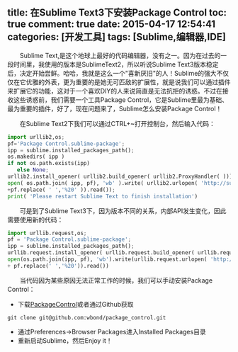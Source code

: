 title: 在Sublime Text3下安装Package Control
toc: true
comment: true
date: 2015-04-17 12:54:41
categories: [开发工具]
tags: [Sublime,编辑器,IDE]
---
&emsp;&emsp;Sublime Text,是这个地球上最好的代码编辑器，没有之一。因为在过去的一段时间里，我使用的版本是SublimeText2，所以听说Sublime Text3版本稳定后，决定开始尝鲜。哈哈，我就是这么一个"喜新厌旧"的人！Sublime的强大不仅仅在它优雅的外表，更为重要的是她无可匹敌的扩展性，就是说我们可以通过插件来扩展它的功能，这对于一个喜欢DIY的人来说简直是无法抗拒的诱惑。不过在接收这些诱惑前，我们需要一个工具Package Control，它是Sublime里最为基础、最为重要的插件，好了，现在问题来了，Sublime怎么安装Package Control！

<!--more-->

&emsp;&emsp;在Sublime Text2下我们可以通过CTRL+~打开控制台，然后输入代码：
```Python
import urllib2,os; 
pf='Package Control.sublime-package'; 
ipp = sublime.installed_packages_path(); 
os.makedirs( ipp ) 
if not os.path.exists(ipp) 
   else None; 
urllib2.install_opener( urllib2.build_opener( urllib2.ProxyHandler( ))); 
open( os.path.join( ipp, pf), 'wb' ).write( urllib2.urlopen( 'http://sublime.wbond.net/' 
+pf.replace( ' ','%20' )).read()); 
print( 'Please restart Sublime Text to finish installation')
```
&emsp;&emsp;可是到了Sublime Text3下，因为版本不同的关系，内部API发生变化，因此需要使用新的代码：
```Python
import urllib.request,os; 
pf = 'Package Control.sublime-package'; 
ipp = sublime.installed_packages_path(); 
urllib.request.install_opener( urllib.request.build_opener( urllib.request.ProxyHandler()) ); 
open(os.path.join(ipp, pf), 'wb').write(urllib.request.urlopen( 'http://sublime.wbond.net/' 
+ pf.replace(' ','%20')).read())
```
&emsp;&emsp;当代码因为某些原因无法正常工作的时候，我们可以手动安装Package Control：
* 下载[PackageControl](https://sublime.wbond.net/Package%20Control.sublime-package)或者通过Github获取
```Shell
git clone git@github.com:wbond/package_control.git
```
* 通过Preferences->Browser Packages进入Installed Packages目录
* 重新启动Sublime，然后Enjoy it！

